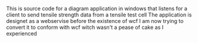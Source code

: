 This is source code for a diagram application in windows that listens for a client 
to send tensile strength data from a tensile test cell 
The application is designet as a webservise before the existence of wcf
I am now trying to convert it to conform with wcf witch wasn't a pease of cake as I experienced
